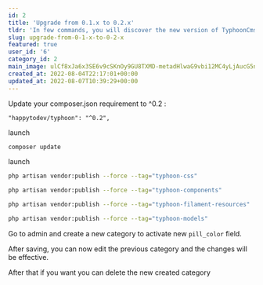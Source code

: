 ```yaml
---
id: 2
title: 'Upgrade from 0.1.x to 0.2.x'
tldr: 'In few commands, you will discover the new version of TyphoonCms'
slug: upgrade-from-0-1-x-to-0-2-x
featured: true
user_id: '6'
category_id: 2
main_image: ulCf8xJa6x3SE6v9cSKnOy9GU8TXMD-metadHlwaG9vbi12MC4yLjAucG5n-.png
created_at: 2022-08-04T22:17:01+00:00
updated_at: 2022-08-07T10:39:29+00:00
---
```

Update your composer.json requirement to ^0.2 :

```
"happytodev/typhoon": "^0.2",
```

launch 

```bash
composer update
```

launch 

```bash
php artisan vendor:publish --force --tag="typhoon-css"

php artisan vendor:publish --force --tag="typhoon-components"

php artisan vendor:publish --force --tag="typhoon-filament-resources"

php artisan vendor:publish --force --tag="typhoon-models"
```

Go to admin and create a new category to activate new `pill_color` field.

After saving, you can now edit the previous category and the changes will be effective.

After that if you want you can delete the new created category